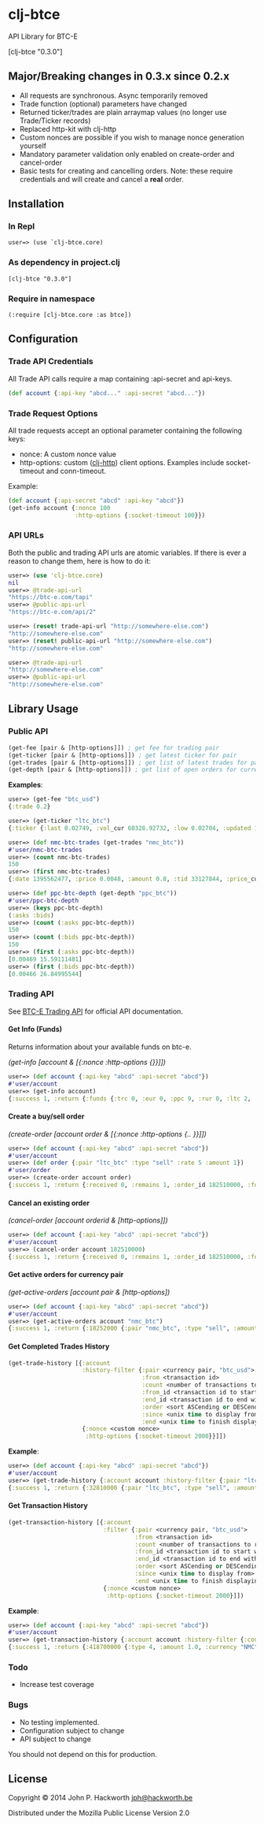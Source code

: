 # clj-btce

API Library for BTC-E

[clj-btce "0.3.0"]

## Major/Breaking changes in 0.3.x since 0.2.x 

- All requests are synchronous. Async temporarily removed
- Trade function (optional) parameters have changed
- Returned ticker/trades are plain arraymap values (no longer use Trade/Ticker records) 
- Replaced http-kit with clj-http
- Custom nonces are possible if you wish to manage nonce generation yourself
- Mandatory parameter validation only enabled on create-order and cancel-order
- Basic tests for creating and cancelling orders. Note: these require credentials and will create and cancel a **real** order.

## Installation

### In Repl

    user=> (use `clj-btce.core)

### As dependency in project.clj

    [clj-btce "0.3.0"]

### Require in namespace

    (:require [clj-btce.core :as btce])    

## Configuration

### Trade API Credentials

All Trade API calls require a map containing :api-secret and api-keys.

```clojure
(def account {:api-key "abcd..." :api-secret "abcd..."})
```

### Trade Request Options

All trade requests accept an optional parameter containing the following keys:

- nonce: A custom nonce value
- http-options: custom ([clj-http](https://github.com/dakrone/clj-http)) client options. Examples include socket-timeout and conn-timeout.

Example:

```clojure
(def account {:api-secret "abcd" :api-key "abcd"})
(get-info account {:nonce 100 
                   :http-options {:socket-timeout 100}})
```




### API URLs

Both the public and trading API urls are atomic variables. If there is ever a reason to change them, here is how to do it:

```clojure
user=> (use 'clj-btce.core)
nil
user=> @trade-api-url
"https://btc-e.com/tapi"
user=> @public-api-url
"https://btc-e.com/api/2"

user=> (reset! trade-api-url "http://somewhere-else.com")
"http://somewhere-else.com"
user=> (reset! public-api-url "http://somewhere-else.com")
"http://somewhere-else.com"

user=> @trade-api-url
"http://somewhere-else.com"
user=> @public-api-url
"http://somewhere-else.com"
```

## Library Usage

### Public API

```clojure
(get-fee [pair & [http-options]]) ; get fee for trading pair
(get-ticker [pair & [http-options]]) ; get latest ticker for pair
(get-trades [pair & [http-options]]) ; get list of latest trades for pair
(get-depth [pair & [http-options]]) ; get list of open orders for current pair
```

**Examples**:

```clojure
user=> (get-fee "btc_usd")
{:trade 0.2}

user=> (get-ticker "ltc_btc")
{:ticker {:last 0.02749, :vol_cur 60328.92732, :low 0.02704, :updated 1395563126, :buy 0.02757, :vol 1654.38736, :sell 0.02748, :avg 0.02743, :server_time 1395563126, :high 0.02782}

user=> (def nmc-btc-trades (get-trades "nmc_btc"))
#'user/nmc-btc-trades
user=> (count nmc-btc-trades)
150
user=> (first nmc-btc-trades)
{:date 1395562477, :price 0.0048, :amount 0.8, :tid 33127844, :price_currency "BTC", :item "NMC", :trade_type "bid"}

user=> (def ppc-btc-depth (get-depth "ppc_btc"))
#'user/ppc-btc-depth
user=> (keys ppc-btc-depth)
(:asks :bids)
user=> (count (:asks ppc-btc-depth))
150
user=> (count (:bids ppc-btc-depth))
150
user=> (first (:asks ppc-btc-depth))
[0.00469 15.59111481]
user=> (first (:bids ppc-btc-depth))
[0.00466 26.84995544]
```

### Trading API

See [BTC-E Trading API](https://btc-e.com/api/documentation) for official API documentation.

#### Get Info (Funds)

Returns information about your available funds on btc-e.

_(get-info [account & [{:nonce <custom nonce> :http-options {<custom clj-http options>}}]])_

```clojure
user=> (def account {:api-key "abcd" :api-secret "abcd"})
#'user/account
user=> (get-info account)
{:success 1, :return {:funds {:trc 0, :eur 0, :ppc 9, :rur 0, :ltc 2, :ftc 0, :btc 0, :usd 0, :nmc 0, :xpm 0, :nvc 0}, :rights {:info 1, :trade 1, :withdraw 0}, :transaction_count 2000, :open_orders 4, :server_time 1395500000}}
```

#### Create a buy/sell order

_(create-order [account order & [{:nonce <custom nonce> :http-options {.. }}]])_

```clojure
user=> (def account {:api-key "abcd" :api-secret "abcd"})
#'user/account
user=> (def order {:pair "ltc_btc" :type "sell" :rate 5 :amount 1})
#'user/order
user=> (create-order account order)
{:success 1, :return {:received 0, :remains 1, :order_id 182510000, :funds {:trc 0, :eur 0, :ppc 0, :rur 0, :ltc 1, :ftc 0, :btc 0, :usd 0, :nmc 0, :xpm 0, :nvc 0}}}
```

#### Cancel an existing order

_(cancel-order [account orderid & [http-options]])_

```clojure
user=> (def account {:api-key "abcd" :api-secret "abcd"})
#'user/account
user=> (cancel-order account 182510000)
{:success 1, :return {:received 0, :remains 1, :order_id 182510000, :funds {:trc 0, :eur 0, :ppc 0, :rur 0, :ltc 2, :ftc 0, :btc 0, :usd 0, :nmc 0, :xpm 0, :nvc 0}}}
```

#### Get active orders for currency pair

_(get-active-orders [account pair & [http-options])_

```clojure
user=> (def account {:api-key "abcd" :api-secret "abcd"})
#'user/account
user=> (get-active-orders account "nmc_btc")
{:success 1, :return {:18252000 {:pair "nmc_btc", :type "sell", :amount 1.0, :rate 0.9, :timestamp_created 1395000001, :status 0}}}
```

#### Get Completed Trades History

```clojure
(get-trade-history [{:account 
                     :history-filter {:pair <currency pair, "btc_usd"> 
                                      :from <transaction id> 
                                      :count <number of transactions to return> 
                                      :from_id <transaction id to start with> 
                                      :end_id <transaction id to end with> 
                                      :order <sort ASCending or DESCending> 
                                      :since <unix time to display from> 
                                      :end <unix time to finish displaying from>}}
                     {:nonce <custom nonce> 
                      :http-options {:socket-timeout 2000}}]])
```

**Example**:

```clojure
user=> (def account {:api-key "abcd" :api-secret "abcd"})
#'user/account
user=> (get-trade-history {:account account :history-filter {:pair "ltc_btc" :count 1}})
{:success 1, :return {:32810000 {:pair "ltc_btc", :type "sell", :amount 1, :rate 0.08, :order_id 178450000, :is_your_order 1, :timestamp 1395210000}}}
```

#### Get Transaction History

```clojure
(get-transaction-history [{:account 
                           :filter {:pair <currency pair, "btc_usd"> 
                                    :from <transaction id> 
                                    :count <number of transactions to return> 
                                    :from_id <transaction id to start with> 
                                    :end_id <transaction id to end with> 
                                    :order <sort ASCending or DESCending> 
                                    :since <unix time to display from> 
                                    :end <unix time to finish displaying from>}}
                           {:nonce <custom nonce> 
                            :http-options {:socket-timeout 2000}]])
```

**Example**:

```clojure
user=> (def account {:api-key "abcd" :api-secret "abcd"})
#'user/account
user=> (get-transaction-history {:account account :history-filter {:count 1}})
{:success 1, :return {:418700000 {:type 4, :amount 1.0, :currency "NMC", :desc "Cancel order :order:177670000:", :status 2, :timestamp 1395560000}}}
```

### Todo 

- Increase test coverage

### Bugs

- No testing implemented. 
- Configuration subject to change
- API subject to change

You should not depend on this for production.

## License

Copyright © 2014 John P. Hackworth <jph@hackworth.be>

Distributed under the Mozilla Public License Version 2.0
